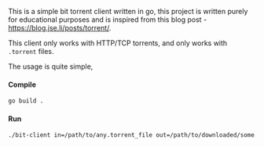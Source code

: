 This is a simple bit torrent client written in go, this project is written purely for educational purposes and is inspired from this blog post - https://blog.jse.li/posts/torrent/.

This client only works with HTTP/TCP torrents, and only works with `.torrent` files.

The usage is quite simple,
#### Compile
```bash
go build .
```
#### Run
```bash
./bit-client in=/path/to/any.torrent_file out=/path/to/downloaded/some.file
```